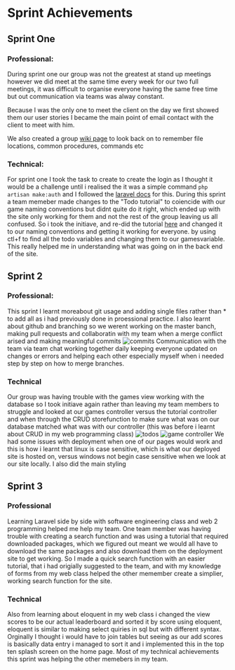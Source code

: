 # Sprint Achievements

## Sprint One

### Professional:
During sprint one our group was not the greatest at stand up meetings however we did meet at the same time every week for our two full meetings, it was difficult to organise everyone having the same free time but out communication via teams was alway constant. 

Because I was the only one to meet the client on the day we first showed them our user stories I became the main point of email contact with the client to meet with him.

We also created a group [wiki page](https://github.com/SoftEnOP/op-stats-raidarea51/wiki) to look back on to remember file locations, common procedures, commands etc

### Technical:
For sprint one I took the task to create to create the login as I thought it would be a challenge until i realised the it was a simple command `php artisan make:auth` and I followed the [laravel docs](https://laravel.com/docs/5.8/authentication) for this.
During this sprint a team memeber made changes to the "Todo tutorial" to coiencide with our game naming conventions but didnt quite do it
right, which ended up with the site only working for them and not the rest of the group leaving us all confused.
So i took the initiave, and re-did the tutorial [here](https://morioh.com/p/9b8c8ef67bd5/laravel-5-8-tutorial-from-scratch-for-beginners) and changed it to our naming conventions and getting it working 
for everyone. by using ctl+f to find all the todo variables and changing them to our gamesvariable. This really helped me in understanding what was going on in the back end of the site.

## Sprint 2 
### Professional:
This sprint I learnt moreabout git usage and adding single files rather than * to add all as i had previously done in proessional practice. I also learnt about github and branching so we werent working on the master banch, making pull requests and collaboratin with my team when a merge conflict arised and making meaningful commits 
![commits](https://i.ibb.co/5F1zj1S/meaningful-commits.jpg)
Communication with the team via team chat working together daily keeping everyone updated on changes or errors and helping each other especially myself when i needed step by step on how to merge branches.

### Technical 
Our group was having trouble with the games view working with the database so I took initiave again rather than leaving my team members to struggle and looked at our games controller versus the tutorial controller and when through the CRUD storefunction to make sure what was on our database matched what was with our controller (this was before i learnt about CRUD in my web programming class)
![todos](https://i.ibb.co/V9SHJFb/todocontroller-compare-with-game-controller.jpg)
![game controller](https://i.ibb.co/Jkhz02Z/changin-games-controller-to-work-with-database.png)
We had some issues with deployment when one of our pages would work and this is how i learnt that linux is case sensitive, which is what our deployed site is hosted on, versus windows not begin case sensitive when we look at our site locally. 
I also did the main styling 
## Sprint 3
### Professional
Learning Laravel side by side with software engineering class and web 2 programming helped me help my team. One team member was having trouble with creating a search function and was using a tutorial that required downloaded packages, which we figured out meant we would all have to download the same packages and also download them on the deployment site to get working. So I made a quick search function with an easier tutorial, that i had origially suggested to the team, and with my knowledge of forms from my web class helped the other memember create a simplier, working search function for the site.

### Technical
Also from learning about eloquent in my web class i changed the view scores to be our actual leaderboard and sorted it by score using eloquent, eloquent is similar to making select quiries in sql but with different syntax. Orginally I thought i would have to join tables but seeing as our add scores is basically data entry i managed to sort it and i implemented this in the top ten splash screen on the home page. 
Most of my technical achievements this sprint was helping the other memebers in my team.
